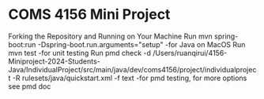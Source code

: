 # COMS 4156 Mini Project

Forking the Repository and Running on Your Machine
Run mvn spring-boot:run -Dspring-boot.run.arguments="setup" -for Java on MacOS
Run mvn test -for unit testing
Run pmd check -d /Users/ruanqirui/4156-Miniproject-2024-Students-Java/IndividualProject/src/main/java/dev/coms4156/project/individualproject -R rulesets/java/quickstart.xml -f text -for pmd testing, for more options see pmd doc
